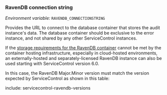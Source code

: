 ### RavenDB connection string

_Environment variable:_ `RAVENDB_CONNECTIONSTRING`

Provides the URL to connect to the database container that stores the audit instance's data. The database container should be exclusive to the error instance, and not shared by any other ServiceControl instances.

If the [storage requirements for the RavenDB container](/servicecontrol/ravendb/containers.md#required-settings) cannot be met by the container hosting infrastructure, especially in cloud-hosted environments, an externally-hosted and separately-licensed RavenDB instance can also be used starting with ServiceControl version 6.0.

In this case, the RavenDB Major.Minor version must match the version expected by ServiceControl as shown in this table:

include: servicecontrol-ravendb-versions